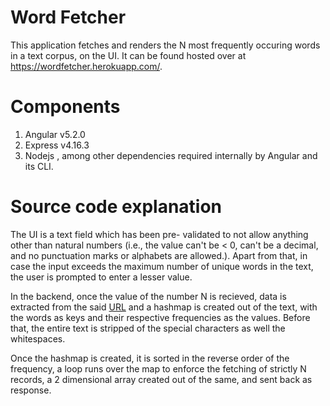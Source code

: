# Word Fetcher

This application fetches and renders the N most frequently occuring words in a text corpus, on the UI. It can be found hosted over at https://wordfetcher.herokuapp.com/.

# Components

1. Angular v5.2.0
2. Express v4.16.3
3. Nodejs
, among other dependencies required internally by Angular and its CLI.

# Source code explanation

The UI is a text field which has been pre- validated to not allow anything other than natural numbers (i.e., the value can't be < 0, can't be a decimal, and no punctuation marks or alphabets are allowed.). Apart from that, in case the input exceeds the maximum number of unique words in the text, the user is prompted to enter a lesser value.

In the backend, once the value of the number N is recieved, data is extracted from the said [URL](http://terriblytinytales.com/test.txt) and a hashmap is created out of the text, with the words as keys and their respective frequencies as the values. Before that, the entire text is stripped of the special characters as well the whitespaces.

Once the hashmap is created, it is sorted in the reverse order of the frequency, a loop runs over the map to enforce the fetching of strictly N records, a 2 dimensional array created out of the same, and sent back as response.
